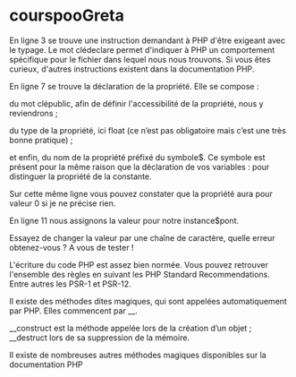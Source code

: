 # courspooGreta

En ligne 3 se trouve une instruction demandant à PHP d'être exigeant avec le typage. Le mot clédeclare permet d'indiquer à PHP un comportement spécifique pour le fichier dans lequel nous nous trouvons. Si vous êtes curieux, d'autres instructions existent dans la documentation PHP. 

En ligne 7 se trouve la déclaration de la propriété. Elle se compose : 

du mot clépublic, afin de définir l'accessibilité de la propriété, nous y reviendrons ; 

du type de la propriété, ici float (ce n’est pas obligatoire mais c’est une très bonne pratique) ;

et enfin, du nom de la propriété préfixé du symbole$. Ce symbole est présent pour la même raison que la déclaration de vos variables : pour distinguer la propriété de la constante. 

Sur cette même ligne vous pouvez constater que la propriété aura pour valeur 0 si je ne précise rien.

En ligne 11 nous assignons la valeur pour notre instance$pont. 

Essayez de changer la valeur par une chaîne de caractère, quelle erreur obtenez-vous ? A vous de tester !

L'écriture du code PHP est assez bien normée. Vous pouvez retrouver l'ensemble des règles en suivant les PHP Standard Recommendations. Entre autres les PSR-1 et PSR-12.

Il existe des méthodes dites magiques, qui sont appelées automatiquement par PHP. Elles commencent par __. 

__construct  est la méthode appelée lors de la création d’un objet ;  __destruct  lors de sa suppression de la mémoire.

Il existe de nombreuses autres méthodes magiques disponibles sur la documentation PHP


 
